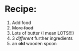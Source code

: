 # Recipe:


1. Add food
2. ~~More food~~
3. Lots of butter (I mean LOTS!!!)
4. 3 *different* further ingredients
5. an **old** wooden spoon

